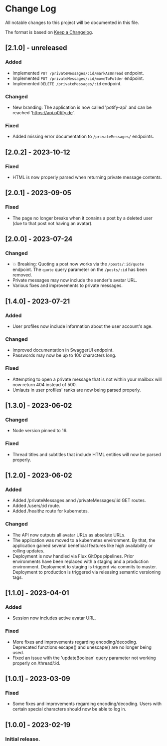 # Change Log

All notable changes to this project will be documented in this file.

The format is based on [Keep a Changelog](http://keepachangelog.com/).

## [2.1.0] - unreleased

### Added

- Implemented `PUT /privateMessages/:id/markAsUnread` endpoint.
- Implemented `PUT /privateMessages/:id/moveToFolder` endpoint.
- Implemented `DELETE /privateMessages/:id` endpoint.

### Changed

- New branding: The application is now called 'potify-api' and can be reached 'https://api.p0tify.de'.

### Fixed

- Added missing error documentation to `/privateMessages/` endpoints.

## [2.0.2] - 2023-10-12

### Fixed

- HTML is now properly parsed when returning private message contents.

## [2.0.1] - 2023-09-05

### Fixed

- The page no longer breaks when it conains a post by a deleted user (due to that post not having an avatar).

## [2.0.0] - 2023-07-24

### Changed

- 💥 Breaking: Quoting a post now works via the `/posts/:id/quote` endpoint. The `quote` query parameter on the `/posts/:id` has been removed.
- Private messages may now include the sender's avatar URL.
- Various fixes and improvements to private messages.

## [1.4.0] - 2023-07-21

### Added

- User profiles now include information about the user account's age.

### Changed

- Improved documentation in SwaggerUI endpoint.
- Passwords may now be up to 100 characters long.

### Fixed

- Attempting to open a private message that is not within your mailbox will now return 404 instead of 500.
- Umlauts in user profiles' ranks are now being parsed properly.

## [1.3.0] - 2023-06-02

### Changed

- Node version pinned to 16.

### Fixed

- Thread titles and subtitles that include HTML entities will now be parsed properly.

## [1.2.0] - 2023-06-02

### Added

- Added /privateMessages annd /privateMessages/:id GET routes.
- Added /users/:id route.
- Added /healthz route for kubernetes.

### Changed

- The API now outputs all avatar URLs as absolute URLs.
- The application was moved to a kubernetes environment. By that, the application gained several beneficial features like high availability or rolling updates.
- Deployment is now handled via Flux GitOps pipelines. Prior environments have been replaced with a staging and a production environment. Deployment to staging is triggerd via commits to master. Deployment to production is triggered via releasing semantic versioning tags.

## [1.1.0] - 2023-04-01

### Added

- Session now includes active avatar URL.

### Fixed

- More fixes and improvements regarding encoding/decoding. Deprecated functions escape() and unescape() are no longer being used.
- Fixed an issue with the 'updateBoolean' query parameter not working properly on /thread/:id.

## [1.0.1] - 2023-03-09

### Fixed

- Some fixes and improvements regarding encoding/decoding. Users with certain special characters should now be able to log in.

## [1.0.0] - 2023-02-19

### Initial release.
